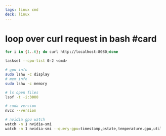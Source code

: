 ```yaml
---
tags: linux cmd
deck: linux
---
```


# loop over curl request in bash #card
<!-- 1700192244031 99c6cc910d2c8dcb65a1a5edc973332e -->

```bash
for i in {1..6}; do curl http://localhost:8080;done
```

```bash
taskset --cpu-list 0-2 <cmd>

# gpu info
sudo lshw -c display
# mem info
sudo lshw -c memory

# ls open files
lsof -t -i:3000

# cuda version
nvcc --version

# nvidia gpu watch
watch -n 1 nvidia-smi
watch -n 1 nvidia-smi --query-gpu=timestamp,pstate,temperature.gpu,utilization.gpu,utilization.memory,memory.total,memory.free,memory.used --format=csv
```
